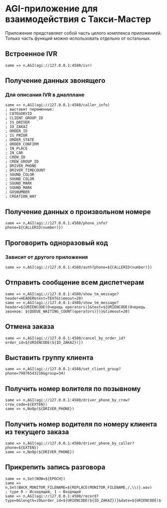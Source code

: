 # AGI-приложение для взаимодействия с Такси-Мастер

Приложение представляет собой часть целого комплекса приложенией.
Только часть функций можно использовать отдельно от остальных.

## Встроенное IVR

```
same => n,AGI(agi://127.0.0.1:4580/ivr)
```

## Получение данных звонящего
### Для описания IVR в диалплане

```
same => n,AGI(agi://127.0.0.1:4580/caller_info)
; выставит переменные:
; CATEGORYID
; CLIENT_GROUP_ID
; IS_DRIVER
; ID_ZAKAZ
; ORDER_ID
; IS_PRIOR
; ORDER_STATE
; ORDER_CONFIRM
; IN_PLACE
; IN_CAR
; CREW_ID
; CREW_GROUP_ID
; DRIVER_PHONE
; DRIVER_TIMECOUNT
; SOUND_COLOR
; SOUND_COLOR
; SOUND_MARK
; SOUND_MARK
; GOSNUMBER
; CREATION_WAY
```

## Получение данных о произвольном номере

```
same => n,AGI(agi://127.0.0.1:4580/phone_info?phone=${CALLERID(number)})
```

## Проговорить одноразовый код 
### Зависит от другого приложения

```
same => n,AGI(agi://127.0.0.1:4580/auth?phone=${CALLERID(number)})
```

## Отправить сообщение всем диспетчерам

```
same => n,AGI(agi://127.0.0.1:4580/show_tm_message?header=HEADER&text=TEXT&timeout=20)
same => n,AGI(agi://127.0.0.1:4580/show_tm_message?header=${URIENCODE(Очередь operators)}&text=${URIENCODE(Очередь звонков: ${QUEUE_WAITING_COUNT(operators)})}&timeout=20)
```

## Отмена заказа

```
same => n,AGI(agi://127.0.0.1:4580/cancel_by_order_id?order_id=${URIENCODE(${ID_ZAKAZ})})
```

## Выставить группу клиента

```
same => n,AGI(agi://127.0.0.1:4580/set_client_group?phone=79876543210&group=34)
```

## Получить номер волителя по позывному

```
same => n,AGI(agi://127.0.0.1:4580/driver_phone_by_crew?crew_code=${EXTEN})
same => n,NoOp(${DRIVER_PHONE})
```

## Получить номер водителя по номеру клиента из текущего заказа

```
same => n,AGI(agi://127.0.0.1:4580/driver_phone_by_caller?phone=${EXTEN})
same => n,NoOp(${DRIVER_PHONE})
```

## Прикрепить запись разговора

```
same => n,Set(NOW=${EPOCH})
same => n,Set(BACK_MONITOR_FILENAME=${REPLACE(MONITOR_FILENAME,/,\\)}.wav)
; type 0 — Исходящий, 1 — Входящий
same => n,AGI(agi://127.0.0.1:4580/record?type=0&length=10&order_id=${URIENCODE(${ID_ZAKAZ})}&date=${URIENCODE(${STRFTIME(${NOW},,%d%m%Y%H%M%S)})}&phone=${URIENCODE(${CALLERID(number)})}&call_id=${UNIQUEID}&path=${URIENCODE(${BACK_MONITOR_FILENAME})})
```
